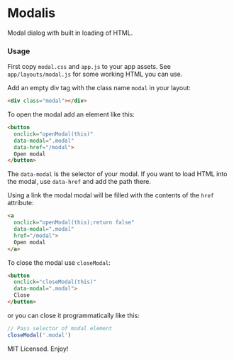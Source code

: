 # Modalis

Modal dialog with built in loading of HTML.

### Usage

First copy `modal.css` and `app.js` to your app assets. See `app/layouts/modal.js` for some working HTML you can use.

Add an empty div tag with the class name `modal` in your layout:
```html
<div class="modal"></div>
```

To open the modal add an element like this:
```html
<button
  onclick="openModal(this)"
  data-modal=".modal"
  data-href="/modal">
  Open modal
</button>
```
The `data-modal` is the selector of your modal. If you want to load HTML into the modal, use `data-href` and add the path there.

Using a link the modal modal will be filled with the contents of the `href` attribute:
```html
<a
  onclick="openModal(this);return false"
  data-modal=".modal"
  href="/modal">
  Open modal
</a>
```

To close the modal use `closeModal`:
```html
<button
  onclick="closeModal(this)"
  data-modal=".modal">
  Close
</button>
```

or you can close it programmatically like this:
```js
// Pass selector of modal element
closeModal('.modal')
```

MIT Licensed. Enjoy!
